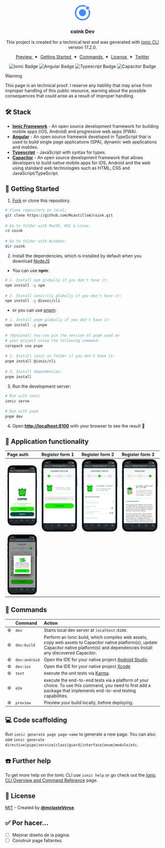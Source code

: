 <div align="center">
<img src="src/assets/icon/favicon.png" height="50px" width="auto" /> 

### coink Dev
This project is created for a technical test and was generated with [Ionic CLI](https://github.com/ionic-team/ionic-cli) version 17.2.0.
</div>

<div align="center">
    <a href="#" target="_blank">
        Preview
    </a>
    <span>&nbsp;✦&nbsp;</span>
    <a href="#-getting-started">
        Getting Started
    </a>
    <span>&nbsp;✦&nbsp;</span>
    <a href="#-commands">
        Commands
    </a>
    <span>&nbsp;✦&nbsp;</span>
    <a href="#-license">
        License
    </a>
    <span>&nbsp;✦&nbsp;</span>
    <a href="https://twitter.com/MiguelA66750525" target="_blank">
        Twitter
    </a>
</div>

<p></p>

<div align="center">

![Ionic Badge](https://img.shields.io/badge/Ionic_Framework-3880ff?logo=Ionic&logoColor=fff&style=flat)
![Angular Badge](https://img.shields.io/badge/Angular-c3002f?logo=angular&logoColor=fff&style=flat) 
![Typescript Badge](https://img.shields.io/badge/TypeScript-3178c6?logo=typescript&logoColor=fff&style=flat)
![Capacitor Badge](https://img.shields.io/badge/Capacitor-119eff?logo=capacitor&logoColor=fff&style=flat)

</div>

> [!WARNING]
> This page is an technical proof. I reserve any liability that may arise from improper handling of this public resource, warning about the possible consequences that could arise as a result of improper handling.

## 🛠️ Stack

- [**Ionic Framework**](https://ionicframework.com/) - An open source development framework for building mobile apps (iOS, Android) and progressive web apps (PWA).
- [**Angular**](https://angular.io/) - An open source framewok developed in TypeScript that is used to build single page applications (SPA), dynamic web applications and mobiles.
- [**Typescript**](https://www.typescriptlang.org/) - JavaScript with syntax for types.
- [**Capacitor**](https://www.typescriptlang.org/) - An open source development framework that allows developers to build native mobile apps for iOS, Android and the web using standard web technologies such as HTML, CSS and JavaScript/TypeScript.


## 🚀 Getting Started

1. [Fork](https://github.com/McastilloA/coink/fork) or clone this repository.

```bash
# Clone repository in local:
git clone https://github.com/McastilloA/coink.git

# Go to folder with MacOS, WSL & Linux:
cd coink

# Go to folder with Windows:
dir coink
```

2. Install the dependencies, which is installed by default when you download [NodeJS](https://nodejs.org/en)

- You can use **npm**:

```bash
# 1. Install npm globally if you don't have it:
npm install -g npm

# 2. Install ionic/cli globally if you don't have it:
npm install -g @ionic/cli
```

- or you can use [pnpm](https://pnpm.io):

```bash
# 1. Install pnpm globally if you don't have it:
npm install -g pnpm

# (Optional) You can pin the version of pnpm used on 
# your project using the following command:
corepack use pnpm

# 2. Install ionic in folder if you don't have it:
pnpm install @ionic/cli

# 3. Install dependencies:
pnpm install
```

3. Run the development server:

```bash
# Run with ionic
ionic serve

# Run with pnpm
pnpm dev
```

4. Open [**http://localhost:8100**](http://localhost:8100/) with your browser to see the result 🚀


<!-- ### 🤝 Contributing
<a href="https://github.com/McastilloA/sportsBetting/graphs/contributors">
  <img src="https://contrib.rocks/image?repo=midudev/esland-web" />
</a> -->


## 🤩 Application functionality


| Page auth | Register form 1 | Register form 2 | Register form 3 |
| :------------------------------ | :------------------------------ |:------------------------------ | :------------------------------ |
| ![Image auth](src/assets/resourses/auth.png) | ![Image register](src/assets/resourses/register.png) | ![Image register in second form](src/assets/resourses/auth-register-form2.png) | ![Image register in third form](src/assets/resourses/auth-register-form3.png) |
| ![Message Success of form](src/assets/resourses/success.png) |  |  |  |



## 🫡 Commands

|     | Command          | Action                                        |
| :-- | :--------------- | :-------------------------------------------- |
| ⚙️ | `dev` | Starts local dev server at `localhost:8100`.  |
| ⚙️ | `dev:build` | Perform an Ionic build, which compiles web assets, copy web assets to Capacitor native platform(s), update Capacitor native platform(s) and dependencies Install any discovered Capacitor. |
| ⚙️ | `dev:android` | Open the IDE for your native project [Android Studio](https://developer.android.com/studio) |
| ⚙️ | `dev:ios` | Open the IDE for your native project [Xcode](https://developer.apple.com/xcode/) |
| ⚙️ | `test` | execute the unit tests via [Karma](https://karma-runner.github.io). |
| ⚙️ | `e2e` | execute the end-to-end tests via a platform of your choice. To use this command, you need to first add a package that implements end-to-end testing capabilities. |
| ⚙️ | `preview` | Preview your build locally, before deploying. |


## 💻 Code scaffolding

Run `ionic generate page page-name` to generate a new page. You can also use `ionic generate directive|pipe|service|class|guard|interface|enum|module|etc`.


## ☎️ Further help

To get more help on the Ionic CLI use `ionic help` or go check out the [Ionic CLI Overview and Command Reference](https://ionicframework.com/docs/cli) page.



## 🔑 License

[MIT](#) - Created by [**@mclasteVerse**](https://github.com/McastilloA).

## ✅ Por hacer...

- [ ] Mejorar diseño de la página.
- [ ] Construir page faltantes.

